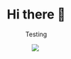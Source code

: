 <div align="center">


  <h1>Hi there 👋</h1>
  
  <p style="font-family:"times";">Testing</p>
  
  <img src="https://profile-counter.glitch.me/florisbrunet/count.svg">
  <img referrerpolicy="no-referrer-when-downgrade" src="https://t.florisbrunet.com/matomo.php?idsite=3&amp;rec=1" style="border:0" alt="" />

</div>
